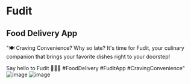 # Fudit
## Food Delivery App


"🍽️ Craving Convenience? Why so late? It's time for Fudit, your culinary companion that brings your favorite dishes right to your doorstep!

Say hello to Fudit 🚀🍕🌮 #FoodDelivery #FuditApp #CravingConvenience"
![image](https://github.com/shibinsp45/Fudit/assets/63835182/af0cfe9e-1f63-4a30-a625-92f34e8ec318)
![image](https://github.com/shibinsp45/Fudit/assets/63835182/18a061d5-45b4-40f6-9855-fde3bb67455c)
